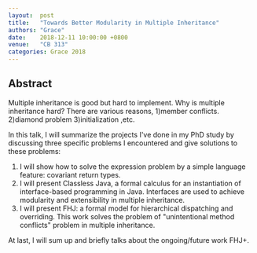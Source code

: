 ```yaml
---
layout:  post
title:   "Towards Better Modularity in Multiple Inheritance"
authors: "Grace"
date:    2018-12-11 10:00:00 +0800
venue:   "CB 313"
categories: Grace 2018
---
```

## Abstract

Multiple inheritance is good but hard to implement. Why is multiple inheritance hard? There are various reasons,
1)member conflicts.
2)diamond problem
3)initialization
,etc.

In this talk, I will summarize the projects I've done in my PhD study by discussing three specific problems I encountered and give solutions to these problems:
1. I will show how to solve the expression problem by a simple language feature: covariant return types. 
2. I will present Classless Java, a formal calculus for an instantiation of interface-based programming in Java. Interfaces are used to achieve modularity and extensibility in multiple inheritance.
3. I will present FHJ: a formal model for hierarchical dispatching and overriding. This work solves the problem of "unintentional method conflicts" problem in multiple inheritance.

At last, I will sum up and briefly talks about the ongoing/future work FHJ+.
